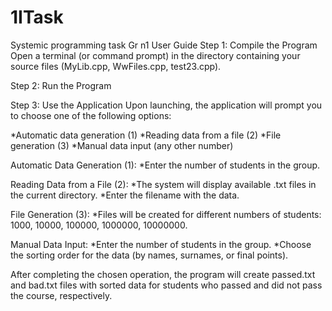 # 1ITask
Systemic programming task Gr n1
User Guide
Step 1: Compile the Program Open a terminal (or command prompt) in the directory containing your source files (MyLib.cpp, WwFiles.cpp, test23.cpp).

Step 2: Run the Program

Step 3: Use the Application
Upon launching, the application will prompt you to choose one of the following options:

*Automatic data generation (1)
*Reading data from a file (2)
*File generation (3)
*Manual data input (any other number)

Automatic Data Generation (1):
*Enter the number of students in the group.

Reading Data from a File (2):
*The system will display available .txt files in the current directory.
*Enter the filename with the data.

File Generation (3):
*Files will be created for different numbers of students: 1000, 10000, 100000, 1000000, 10000000.

Manual Data Input:
*Enter the number of students in the group.
*Choose the sorting order for the data (by names, surnames, or final points).

After completing the chosen operation, the program will create passed.txt and bad.txt files with sorted data for students who passed and did not pass the course, respectively.
